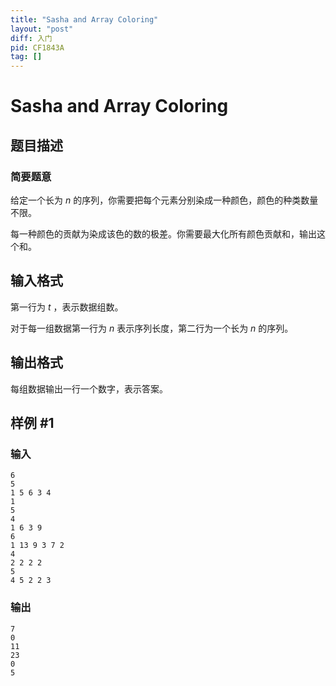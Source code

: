 ```yaml
---
title: "Sasha and Array Coloring"
layout: "post"
diff: 入门
pid: CF1843A
tag: []
---
```


# Sasha and Array Coloring

## 题目描述

### 简要题意

给定一个长为 $n$ 的序列，你需要把每个元素分别染成一种颜色，颜色的种类数量不限。

每一种颜色的贡献为染成该色的数的极差。你需要最大化所有颜色贡献和，输出这个和。

## 输入格式

第一行为 $t$ ，表示数据组数。

对于每一组数据第一行为 $n$ 表示序列长度，第二行为一个长为 $n$ 的序列。

## 输出格式

每组数据输出一行一个数字，表示答案。

## 样例 #1

### 输入

```
6
5
1 5 6 3 4
1
5
4
1 6 3 9
6
1 13 9 3 7 2
4
2 2 2 2
5
4 5 2 2 3
```

### 输出

```
7
0
11
23
0
5
```

